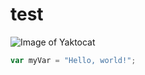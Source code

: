 # test
![Image of Yaktocat](https://octodex.github.com/images/yaktocat.png)
``` javascript
var myVar = "Hello, world!";
```
